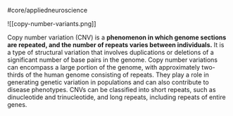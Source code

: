 #core/appliedneuroscience

![[copy-number-variants.png]]

Copy number variation (CNV) is a **phenomenon in which genome sections are repeated, and the number of repeats varies between individuals.** It is a type of structural variation that involves duplications or deletions of a significant number of base pairs in the genome. Copy number variations can encompass a large portion of the genome, with approximately two-thirds of the human genome consisting of repeats. They play a role in generating genetic variation in populations and can also contribute to disease phenotypes. CNVs can be classified into short repeats, such as dinucleotide and trinucleotide, and long repeats, including repeats of entire genes.
